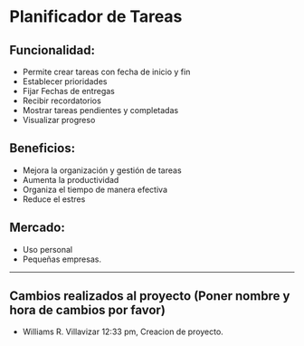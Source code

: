 # Planificador de Tareas

## Funcionalidad:
- Permite crear tareas con fecha de inicio y fin
- Establecer prioridades
- Fijar Fechas de entregas
- Recibir recordatorios
- Mostrar tareas pendientes y completadas
- Visualizar progreso

## Beneficios:
- Mejora la organización y gestión de tareas
- Aumenta la productividad
- Organiza el tiempo de manera efectiva
- Reduce el estres

## Mercado:
- Uso personal
- Pequeñas empresas.

--------------------------------------------------

## Cambios realizados al proyecto (Poner nombre y hora de cambios por favor)

- Williams R. Villavizar 12:33 pm, Creacion de proyecto.
